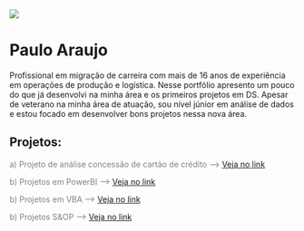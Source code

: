 <img src ="banner.jpg">

# Paulo Araujo

Profissional em migração de carreira com mais de 16 anos de experiência em operações de produção e logística.
Nesse portfólio apresento um pouco do que já desenvolvi na minha área e os primeiros projetos em DS.
Apesar de veterano na minha área de atuação, sou nível júnior em análise de dados e estou focado em desenvolver bons projetos nessa nova área.


## Projetos:

<span style="color:gray"> a) Projeto de análise concessão de cartão de crédito --> </span>
<a href="https://github.com/paulohlaraujo/credit-score">Veja no link</a>

<span style="color:gray"> b) Projetos em PowerBI --> </span>
<a href='https://drive.google.com/drive/u/0/folders/1Vk7mr6YZ9GpBZKIppahyT-MdYVAChA1V'>Veja no link</a>

<span style="color:gray"> b) Projetos em VBA --> </span>
<a href='https://drive.google.com/drive/u/0/folders/1c4MQbII9dfXGuL81rXL9UjbvK6WM0qey'>Veja no link</a>

<span style="color:gray"> b) Projetos S&OP --> </span>
<a href='https://drive.google.com/drive/u/0/folders/1DRLNKcnzpPKfFGRvS3ilm0P1M0ziGcPL'>Veja no link</a>
